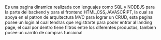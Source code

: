 Es una pagina dinamica realizada con lenguajes como SQL y NODEJS para la parte del backend y para el frontend HTML,CSS,JAVASCRIPT, la cual se apoya en el patron de arquitectura MVC para lograr un CRUD, esta pagina posee un login al cual tendras que registrarte para poder entrar al landing page, el cual por dentro tiene filtros entre los diferentes productos, tambien posee un carrito de compras funcional
